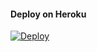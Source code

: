 #### Deploy on Heroku
[![Deploy](https://www.herokucdn.com/deploy/button.svg)](https://dashboard.heroku.com/new?template=https://github.com/Saiko006/File_Sharing)</br>
